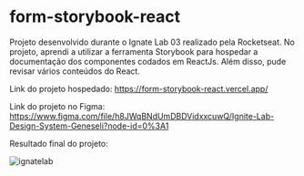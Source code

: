 # form-storybook-react
Projeto desenvolvido durante o Ignate Lab 03 realizado pela Rocketseat. No projeto, aprendi a utilizar a ferramenta Storybook para hospedar a documentação dos componentes codados em ReactJs. Além disso, pude revisar vários conteúdos do React.

Link do projeto hospedado: https://form-storybook-react.vercel.app/

Link do projeto no Figma: https://www.figma.com/file/h8JWqBNdUmDBDVidxxcuwQ/Ignite-Lab-Design-System-Geneseli?node-id=0%3A1

Resultado final do projeto:

![ignatelab](https://user-images.githubusercontent.com/79288375/196698550-0087c4a9-3b8b-45fe-8d48-cfd9b12fc2d6.png)
